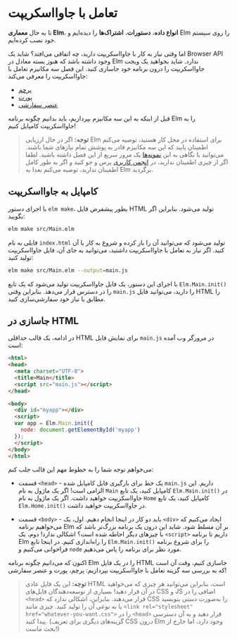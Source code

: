# تعامل با جاوااسکریپت

تا به حال **معماری Elm**، **انواع داده**، **دستورات**، **اشتراک‌ها** را دیده‌ایم و Elm را روی سیستم خود نصب کرده‌ایم.

اما وقتی نیاز به کار با جاوااسکریپت دارید، چه اتفاقی می‌افتد؟ شاید یک Browser API وجود داشته باشد که هنوز بسته‌ معادل در Elm ندارد. شاید بخواهید یک ویجت جاوااسکریپت را درون برنامه خود جاسازی کنید. این فصل سه مکانیزم تعامل با جاوااسکریپت را معرفی می‌کند:

- [پرچم](flags.md)
- [پورت](ports.md)
- [عنصر سفارشی](custom_elements.md)

قبل از اینکه به این سه مکانیزم بپردازیم، باید بدانیم چگونه برنامه Elm را به جاوااسکریپت کامپایل کنیم!

> **توجه:** اگر در حال ارزیابی Elm برای استفاده در محل کار هستید، توصیه می‌کنم اطمینان یابید که این سه مکانیزم قادر به پوشش تمام نیازهای شما باشند. می‌توانید با نگاهی به این [نمونه‌ها][js-interop-examples] یک مرور سریع از این فصل داشته باشید. لطفا اگر از چیزی اطمینان ندارید، در [انجمن کاربری][discourse] پرس و جو کنید و اگر به طور کامل اطمینان ندارید، توصیه می‌کنم بعدا به Elm برگردید.

## کامپایل به جاوااسکریپت

با اجرای دستور `elm make`، بطور پیشفرض فایل HTML تولید می‌شود. بنابراین اگر بگویید:

```bash
elm make src/Main.elm
```

فایلی به نام `index.html` تولید می‌شود که می‌توانید آن را باز کرده و شروع به کار با آن کنید. اگر نیاز به تعامل با جاوااسکریپت داشتید، می‌توانید به جای آن، فایل جاوااسکریپت تولید کنید:

```bash
elm make src/Main.elm --output=main.js
```

با اجرای این دستور، یک فایل جاوااسکریپت تولید می‌شود که یک تابع `Elm.Main.init()` را در دسترس قرار می‌دهد. بنابراین وقتی `main.js` را دارید، می‌توانید فایل HTML را مطابق با نیاز خود سفارشی‌سازی کنید.

## جاسازی در HTML

در ادامه، یک قالب حداقلی HTML برای نمایش فایل `main.js` در مرورگر وب آمده است:

```html
<html>
<head>
  <meta charset="UTF-8">
  <title>Main</title>
  <script src="main.js"></script>
</head>

<body>
  <div id="myapp"></div>
  <script>
  var app = Elm.Main.init({
    node: document.getElementById('myapp')
  });
  </script>
</body>
</html>
```

می‌خواهم توجه شما را به خطوط مهم این قالب جلب کنم:

- قسمت `<head>` - یک خط برای بارگیری فایل کامپایل شده `main.js` داریم. این الزامی است! اگر یک ماژول به نام `Main` کامپایل کنید، یک تابع `Elm.Main.init()` در جاوااسکریپت خواهید داشت. اگر یک ماژول به نام `Home` کامپایل کنید، یک تابع `Elm.Home.init()` در جاوااسکریپت خواهید داشت.

- قسمت `<body>` - باید دو کار در اینجا انجام دهیم. اول، یک `<div>` ایجاد می‌کنیم که می‌خواهیم برنامه Elm بر آن مسلط شود. شاید این درون یک برنامه بزرگ‌تر باشد که با چیزهای دیگر احاطه شده است؟ اشکالی ندارد! دوم، یک `<script>` داریم تا برنامه Elm را راه‌اندازی کنیم. در اینجا تابع `Elm.Main.init()` را برای شروع برنامه فراخوانی می‌کنیم و `node` مورد نظر برای برنامه را پاس می‌دهیم.

اکنون که می‌دانیم چگونه برنامه Elm را در یک فایل HTML جاسازی کنیم، وقت آن است که به بررسی سه گزینه تعامل با جاوااسکریپت بپردازیم: پرچم، پورت و عنصر سفارشی!

> **توجه:** این یک فایل عادی HTML است، بنابراین می‌توانید هر چیزی که می‌خواهید در آن قرار دهید! بسیاری از توسعه‌دهندگان فایل‌های CSS و JS اضافی را در `<head>` قرار می‌دهند. بنابراین، اشکالی ندارد که CSS را به‌صورت دستی بنویسید یا به نوعی آن را تولید کنید. چیزی مانند `<link rel="stylesheet" href="whatever-you-want.css">` را در `<head>` قرار دهید و به آن دسترسی پیدا کنید. (گزینه‌های دیگری برای تعریف CSS  _درون_ Elm وجود دارد، اما خارج از بحث ماست!)

[js-interop-examples]: https://github.com/elm-community/js-integration-examples
[discourse]: https://discourse.elm-lang.org